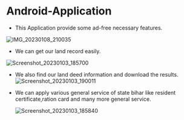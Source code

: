 # Android-Application

* This Application provide some ad-free necessary features.

![IMG_20230108_210035](https://user-images.githubusercontent.com/53385448/211205548-6a55e68d-ed0d-4c04-b751-777f9f504dbc.png)

   * We can get our land record easily.
   
     

![Screenshot_20230103_185700](https://user-images.githubusercontent.com/53385448/211205576-5a78729b-4ded-4d95-b868-0cc537ea4afb.png)
* We also find our land deed information and download the results. 
![Screenshot_20230103_190011](https://user-images.githubusercontent.com/53385448/211206102-bb17fa2b-465a-4b60-b9b4-79beb3552944.png)


* We can apply various general service of state bihar like resident certificate,ration card and many more general service.




     ![Screenshot_20230103_185840](https://user-images.githubusercontent.com/53385448/211206047-fc05d429-a019-4081-8646-b405f435a8c0.png)

 
